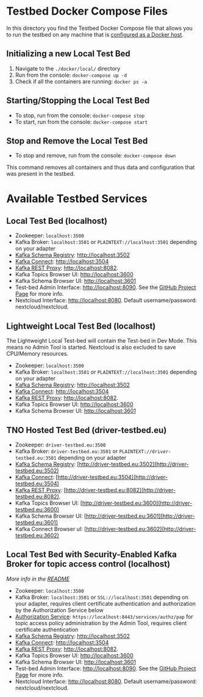 # Testbed Docker Compose Files

In this directory you find the Testbed Docker Compose file that allows you to run the testbed on any machine that is [configured as a Docker host](https://docs.docker.com/engine/installation/).

## Initializing a new Local Test Bed

1. Navigate to the `./docker/local/` directory
2. Run from the console: `docker-compose up -d`
3. Check if all the containers are running: `docker ps -a`

## Starting/Stopping the Local Test Bed

* To stop, run from the console: `docker-compose stop`
* To start, run from the console: `docker-compose start`

##  Stop and Remove the Local Test Bed

* To stop and remove, run from the console: `docker-compose down`

This command removes all containers and thus data and configuration that was present in the testbed.

# Available Testbed Services

## Local Test Bed (localhost)

* Zookeeper: `localhost:3500`
* Kafka Broker: `localhost:3501` or `PLAINTEXT://localhost:3501` depending on your adapter
* [Kafka Schema Registry](https://docs.confluent.io/current/schema-registry/docs/index.html): [http://localhost:3502](http://localhost:3502)
* [Kafka Connect](https://docs.confluent.io/current/connect/index.html): [http://localhost:3504](http://localhost:3504)
* [Kafka REST Proxy](https://docs.confluent.io/current/kafka-rest/docs/index.html): [http://localhost:8082](http://localhost:8082).
* Kafka Topics Browser UI: [http://localhost:3600](http://localhost:3600)
* Kafka Schema Browser UI: [http://localhost:3601](http://localhost:3601)
* Test-bed Admin Interface: [http://localhost:8090](http://localhost:8090). See the [GitHub Project Page](https://github.com/DRIVER-EU/test-bed-admin) for more info.
* Nextcloud Interface: [http://localhost:8080](http://localhost:8080). Default username/password: nextcloud/nextcloud.

## Lightweight Local Test Bed (localhost)

The Lightweight Local Test-bed will contain the Test-bed in Dev Mode. This means no Admin Tool is started. Nextcloud is also excluded to save CPU/Memory resources.

* Zookeeper: `localhost:3500`
* Kafka Broker: `localhost:3501` or `PLAINTEXT://localhost:3501` depending on your adapter
* [Kafka Schema Registry](https://docs.confluent.io/current/schema-registry/docs/index.html): [http://localhost:3502](http://localhost:3502)
* [Kafka Connect](https://docs.confluent.io/current/connect/index.html): [http://localhost:3504](http://localhost:3504)
* [Kafka REST Proxy](https://docs.confluent.io/current/kafka-rest/docs/index.html): [http://localhost:8082](http://localhost:8082).
* Kafka Topics Browser UI: [http://localhost:3600](http://localhost:3600)
* Kafka Schema Browser UI: [http://localhost:3601](http://localhost:3601)

## TNO Hosted Test Bed (driver-testbed.eu)

* Zookeeper: `driver-testbed.eu:3500`
* Kafka Broker: `driver-testbed.eu:3501` or `PLAINTEXT://driver-testbed.eu:3501` depending on your adapter
* [Kafka Schema Registry](https://docs.confluent.io/current/schema-registry/docs/index.html): [http://driver-testbed.eu:3502](http://driver-testbed.eu:3502)
* [Kafka Connect](https://docs.confluent.io/current/connect/index.html): [http://driver-testbed.eu:3504](http://driver-testbed.eu:3504)
* [Kafka REST Proxy](https://docs.confluent.io/current/kafka-rest/docs/index.html): [http://driver-testbed.eu:8082](http://driver-testbed.eu:8082).
* Kafka Topics Browser UI: [http://driver-testbed.eu:3600](http://driver-testbed.eu:3600)
* Kafka Schema Browser UI: [http://driver-testbed.eu:3601](http://driver-testbed.eu:3601)
* Kafka Connect Browser uI: [http://driver-testbed.eu:3602](http://driver-testbed.eu:3602)

## Local Test Bed with Security-Enabled Kafka Broker for topic access control (localhost)
*More info in the [README](local+security/README.md)*
* Zookeeper: `localhost:3500`
* Kafka Broker: `localhost:3501` or `SSL://localhost:3501` depending on your adapter, requires client certificate authentication and authorization by the Authorization Service below
* [Authorization Service](https://github.com/DRIVER-EU/test-bed-security-authorization-service):  `https://localhost:8443/services/authz/pap` for topic access policy administration by the Admin Tool, requires client certificate authentication
* [Kafka Schema Registry](https://docs.confluent.io/current/schema-registry/docs/index.html): [http://localhost:3502](http://localhost:3502)
* [Kafka Connect](https://docs.confluent.io/current/connect/index.html): [http://localhost:3504](http://localhost:3504)
* [Kafka REST Proxy](https://docs.confluent.io/current/kafka-rest/docs/index.html): [http://localhost:8082](http://localhost:8082).
* Kafka Topics Browser UI: [http://localhost:3600](http://localhost:3600)
* Kafka Schema Browser UI: [http://localhost:3601](http://localhost:3601)
* Test-bed Admin Interface: [http://localhost:8090](http://localhost:8090). See the [GitHub Project Page](https://github.com/DRIVER-EU/test-bed-admin) for more info.
* Nextcloud Interface: [http://localhost:8080](http://localhost:8080). Default username/password: nextcloud/nextcloud.

